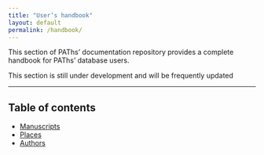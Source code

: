 ```yaml
---
title: "User‘s handbook"
layout: default
permalink: /handbook/
---
```


This section of PAThs’ documentation repository provides a complete
handbook for PAThs’ database users.

This section is still under development and will be frequently updated

---

## Table of contents

- [Manuscripts](manuscripts)
- [Places](places)
- [Authors](authors)
